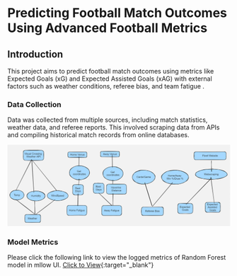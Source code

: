 # Predicting Football Match Outcomes Using Advanced Football Metrics


## Introduction

This project aims to predict football match outcomes using metrics like Expected Goals (xG) and Expected Assisted Goals (xAG) with external factors such as weather conditions, referee bias, and team fatigue .


### Data Collection

Data was collected from multiple sources, including match statistics, weather data, and referee reports. This involved scraping data from APIs and compiling historical match records from online databases.

![Data Collection](Images/DataCollection.png)



### Model Metrics


Please click the following link to view the logged metrics of Random Forest model in mllow UI.
[Click to View](https://dagshub.com/Dishant145/footballmlproject.mlflow/#/experiments/0/runs/461b3d20d679405083b6a8e1de2daf8c){:target="_blank"}




